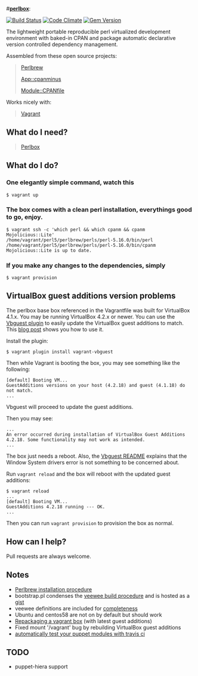 #[**perlbox**](https://github.com/gauravk92/perlbox):

[![Build Status](https://travis-ci.org/gauravk92/perlbox.png)](https://travis-ci.org/gauravk92/perlbox) [![Code Climate](https://codeclimate.com/github/gauravk92/perlbox.png)](https://codeclimate.com/github/gauravk92/perlbox) [![Gem Version](https://badge.fury.io/rb/perlbox.png)](http://badge.fury.io/rb/perlbox)

The lightweight portable reproducible perl virtualized development environment with baked-in CPAN and package automatic declarative version controlled dependency management.

Assembled from these open source projects:

> [Perlbrew](http://perlbrew.pl/)
>
> [App::cpanminus](http://cpanmin.us/)
>
> [Module::CPANfile](https://github.com/miyagawa/cpanfile)

Works nicely with:

> [Vagrant](http://vagrantup.com/)

## What do I need?

> [Perlbox](http://rubygems.org/perlbox/)

## What do I do?

### One elegantly simple command, watch this

    $ vagrant up

### The box comes with a clean perl installation, everythings good to go, enjoy.

    $ vagrant ssh -c 'which perl && which cpanm && cpanm Mojolicious::Lite'
    /home/vagrant/perl5/perlbrew/perls/perl-5.16.0/bin/perl
    /home/vagrant/perl5/perlbrew/perls/perl-5.16.0/bin/cpanm
    Mojolicious::Lite is up to date.

### If you make any changes to the dependencies, simply

    $ vagrant provision

## VirtualBox guest additions version problems

The perlbox base box referenced in the Vagrantfile was built for VirtualBox 4.1.x.  You may be running VirtualBox 4.2.x or newer.  You can use the [Vbguest plugin](https://github.com/dotless-de/vagrant-vbguest) to easily update the VirtualBox guest additions to match.  This [blog post](http://kvz.io/blog/2013/01/16/vagrant-tip-keep-virtualbox-guest-additions-in-sync/) shows you how to use it.

Install the plugin:

	$ vagrant plugin install vagrant-vbguest

Then while Vagrant is booting the box, you may see something like the following:

	[default] Booting VM...
	GuestAdditions versions on your host (4.2.18) and guest (4.1.18) do not match.
	...

Vbguest will proceed to update the guest additions.

Then you may see:

	...
	An error occurred during installation of VirtualBox Guest Additions 4.2.18. Some functionality may not work as intended.
	...

The box just needs a reboot.  Also, the [Vbguest README](https://github.com/dotless-de/vagrant-vbguest#running-as-a-middleware) explains that the Window System drivers error is not something to be concerned about.

Run `vagrant reload` and the box will reboot with the updated guest additions:

	$ vagrant reload
	...
	[default] Booting VM...
	GuestAdditions 4.2.18 running --- OK.
	...

Then you can run `vagrant provision` to provision the box as normal.


## How can I help?

Pull requests are always welcome.

## Notes

- [Perlbrew installation procedure](http://blog.fox.geek.nz/2010/09/installing-multiple-perls-with.html)
- bootstrap.pl condenses the [veewee build procedure](http://www.ducea.com/2011/08/15/building-vagrant-boxes-with-veewee) and is hosted as a [gist](https://gist.github.com/3032167)
- veewee definitions are included for [completeness](https://github.com/gauravk92/perlbox/downloads)
- Ubuntu and centos58 are not on by default but should work
- [Repackaging a vagrant box](http://till.klampaeckel.de/blog/archives/155-VirtualBox-Guest-Additions-and-vagrant.html) (with latest guest additions)
- Fixed mount '/vagrant' bug by rebuilding VirtualBox guest additions
- [automatically test your puppet modules with travis ci](http://bombasticmonkey.com/2012/03/02/automatically-test-your-puppet-modules-with-travis-ci/)

## TODO
- puppet-hiera support
